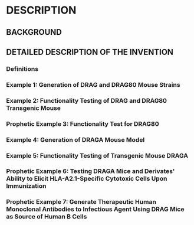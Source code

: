 # DESCRIPTION

## BACKGROUND

## DETAILED DESCRIPTION OF THE INVENTION

### Definitions

### Example 1: Generation of DRAG and DRAG80 Mouse Strains

### Example 2: Functionality Testing of DRAG and DRAG80 Transgenic Mouse

### Prophetic Example 3: Functionality Test for DRAG80

### Example 4: Generation of DRAGA Mouse Model

### Example 5: Functionality Testing of Transgenic Mouse DRAGA

### Prophetic Example 6: Testing DRAGA Mice and Derivates' Ability to Elicit HLA-A2.1-Specific Cytotoxic Cells Upon Immunization

### Prophetic Example 7: Generate Therapeutic Human Monoclonal Antibodies to Infectious Agent Using DRAG Mice as Source of Human B Cells


